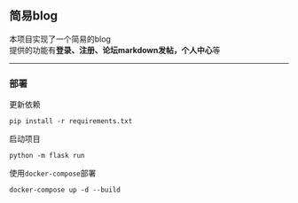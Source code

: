 ## 简易blog

本项目实现了一个简易的blog<br/>
提供的功能有**登录、注册、论坛markdown发帖，个人中心**等

--------------------------------------------------------------

### 部署
更新依赖   
```
pip install -r requirements.txt
```

启动项目
```
python -m flask run
```

使用`docker-compose`部署
```
docker-compose up -d --build
```
